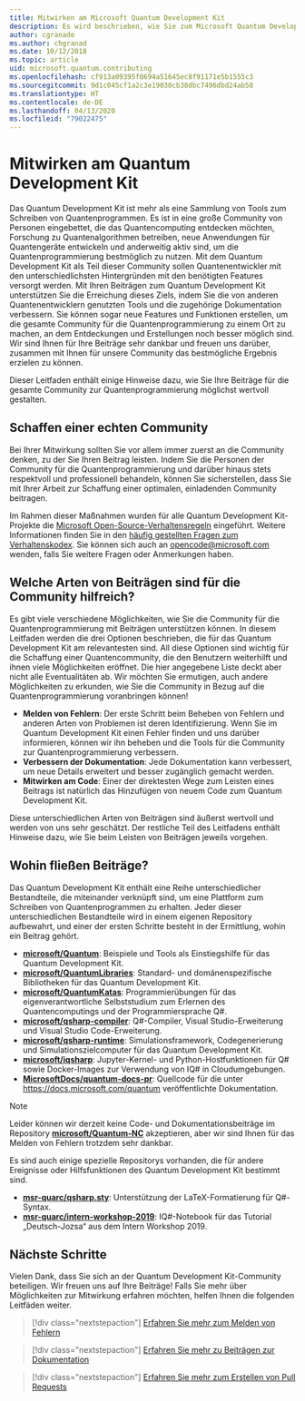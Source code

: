 ```yaml
---
title: Mitwirken am Microsoft Quantum Development Kit
description: Es wird beschrieben, wie Sie zum Microsoft Quantum Development Kit und zur Quantum-Entwicklercommunity beitragen können.
author: cgranade
ms.author: chgranad
ms.date: 10/12/2018
ms.topic: article
uid: microsoft.quantum.contributing
ms.openlocfilehash: cf913a09395f0694a51645ec8f91171e5b1555c3
ms.sourcegitcommit: 9d1c045cf1a2c3e19030cb38dbc7496dbd24ab58
ms.translationtype: HT
ms.contentlocale: de-DE
ms.lasthandoff: 04/13/2020
ms.locfileid: "79022475"
---
```

# <a name="contributing-to-the-quantum-development-kit"></a>Mitwirken am Quantum Development Kit

Das Quantum Development Kit ist mehr als eine Sammlung von Tools zum Schreiben von Quantenprogrammen.
Es ist in eine große Community von Personen eingebettet, die das Quantencomputing entdecken möchten, Forschung zu Quantenalgorithmen betreiben, neue Anwendungen für Quantengeräte entwickeln und anderweitig aktiv sind, um die Quantenprogrammierung bestmöglich zu nutzen.
Mit dem Quantum Development Kit als Teil dieser Community sollen Quantenentwickler mit den unterschiedlichsten Hintergründen mit den benötigten Features versorgt werden.
Mit Ihren Beiträgen zum Quantum Development Kit unterstützen Sie die Erreichung dieses Ziels, indem Sie die von anderen Quantenentwicklern genutzten Tools und die zugehörige Dokumentation verbessern. Sie können sogar neue Features und Funktionen erstellen, um die gesamte Community für die Quantenprogrammierung zu einem Ort zu machen, an dem Entdeckungen und Erstellungen noch besser möglich sind.
Wir sind Ihnen für Ihre Beiträge sehr dankbar und freuen uns darüber, zusammen mit Ihnen für unsere Community das bestmögliche Ergebnis erzielen zu können.

Dieser Leitfaden enthält einige Hinweise dazu, wie Sie Ihre Beiträge für die gesamte Community zur Quantenprogrammierung möglichst wertvoll gestalten.

## <a name="building-community"></a>Schaffen einer echten Community

Bei Ihrer Mitwirkung sollten Sie vor allem immer zuerst an die Community denken, zu der Sie Ihren Beitrag leisten.
Indem Sie die Personen der Community für die Quantenprogrammierung und darüber hinaus stets respektvoll und professionell behandeln, können Sie sicherstellen, dass Sie mit Ihrer Arbeit zur Schaffung einer optimalen, einladenden Community beitragen.

Im Rahmen dieser Maßnahmen wurden für alle Quantum Development Kit-Projekte die [Microsoft Open-Source-Verhaltensregeln](https://opensource.microsoft.com/codeofconduct/) eingeführt.
Weitere Informationen finden Sie in den [häufig gestellten Fragen zum Verhaltenskodex](https://opensource.microsoft.com/codeofconduct/faq/). Sie können sich auch an [opencode@microsoft.com](mailto:opencode@microsoft.com) wenden, falls Sie weitere Fragen oder Anmerkungen haben.

## <a name="what-kinds-of-contributions-help-the-community"></a>Welche Arten von Beiträgen sind für die Community hilfreich?

Es gibt viele verschiedene Möglichkeiten, wie Sie die Community für die Quantenprogrammierung mit Beiträgen unterstützen können.
In diesem Leitfaden werden die drei Optionen beschrieben, die für das Quantum Development Kit am relevantesten sind.
All diese Optionen sind wichtig für die Schaffung einer Quantencommunity, die den Benutzern weiterhilft und ihnen viele Möglichkeiten eröffnet.
Die hier angegebene Liste deckt aber nicht alle Eventualitäten ab. Wir möchten Sie ermutigen, auch andere Möglichkeiten zu erkunden, wie Sie die Community in Bezug auf die Quantenprogrammierung voranbringen können!

- **Melden von Fehlern**: Der erste Schritt beim Beheben von Fehlern und anderen Arten von Problemen ist deren Identifizierung. Wenn Sie im Quantum Development Kit einen Fehler finden und uns darüber informieren, können wir ihn beheben und die Tools für die Community zur Quantenprogrammierung verbessern.
- **Verbessern der Dokumentation**: Jede Dokumentation kann verbessert, um neue Details erweitert und besser zugänglich gemacht werden.
- **Mitwirken am Code**: Einer der direktesten Wege zum Leisten eines Beitrags ist natürlich das Hinzufügen von neuem Code zum Quantum Development Kit.

Diese unterschiedlichen Arten von Beiträgen sind äußerst wertvoll und werden von uns sehr geschätzt.
Der restliche Teil des Leitfadens enthält Hinweise dazu, wie Sie beim Leisten von Beiträgen jeweils vorgehen.

## <a name="where-do-contributions-go"></a>Wohin fließen Beiträge?

Das Quantum Development Kit enthält eine Reihe unterschiedlicher Bestandteile, die miteinander verknüpft sind, um eine Plattform zum Schreiben von Quantenprogrammen zu erhalten.
Jeder dieser unterschiedlichen Bestandteile wird in einem eigenen Repository aufbewahrt, und einer der ersten Schritte besteht in der Ermittlung, wohin ein Beitrag gehört.

- [**microsoft/Quantum**](https://github.com/Microsoft/Quantum): Beispiele und Tools als Einstiegshilfe für das Quantum Development Kit.
- [**microsoft/QuantumLibraries**](https://github.com/Microsoft/QuantumLibraries): Standard- und domänenspezifische Bibliotheken für das Quantum Development Kit.
- [**microsoft/QuantumKatas**](https://github.com/Microsoft/QuantumKatas): Programmierübungen für das eigenverantwortliche Selbststudium zum Erlernen des Quantencomputings und der Programmiersprache Q#.
- [**microsoft/qsharp-compiler**](https://github.com/microsoft/qsharp-compiler): Q#-Compiler, Visual Studio-Erweiterung und Visual Studio Code-Erweiterung.
- [**microsoft/qsharp-runtime**](https://github.com/microsoft/qsharp-runtime): Simulationsframework, Codegenerierung und Simulationszielcomputer für das Quantum Development Kit.
- [**microsoft/iqsharp**](https://github.com/microsoft/iqsharp): Jupyter-Kernel- und Python-Hostfunktionen für Q# sowie Docker-Images zur Verwendung von IQ# in Cloudumgebungen.
- [**MicrosoftDocs/quantum-docs-pr**](https://github.com/MicrosoftDocs/quantum-docs-pr): Quellcode für die unter https://docs.microsoft.com/quantum veröffentlichte Dokumentation.

> [!NOTE]
> Leider können wir derzeit keine Code- und Dokumentationsbeiträge im Repository [**microsoft/Quantum-NC**](https://github.com/microsoft/Quantum-NC) akzeptieren, aber wir sind Ihnen für das Melden von Fehlern trotzdem sehr dankbar.

Es sind auch einige spezielle Repositorys vorhanden, die für andere Ereignisse oder Hilfsfunktionen des Quantum Development Kit bestimmt sind.

- [**msr-quarc/qsharp.sty**](https://github.com/msr-quarc/qsharp.sty): Unterstützung der LaTeX-Formatierung für Q#-Syntax.
- [**msr-quarc/intern-workshop-2019**](https://github.com/msr-quarc/intern-workshop-2019): IQ#-Notebook für das Tutorial „Deutsch-Jozsa“ aus dem Intern Workshop 2019.

## <a name="next-steps"></a>Nächste Schritte

Vielen Dank, dass Sie sich an der Quantum Development Kit-Community beteiligen. Wir freuen uns auf Ihre Beiträge!
Falls Sie mehr über Möglichkeiten zur Mitwirkung erfahren möchten, helfen Ihnen die folgenden Leitfäden weiter.

> [!div class="nextstepaction"]
> [Erfahren Sie mehr zum Melden von Fehlern](xref:microsoft.quantum.contributing.reporting)

> [!div class="nextstepaction"]
> [Erfahren Sie mehr zu Beiträgen zur Dokumentation](xref:microsoft.quantum.contributing.docs)

> [!div class="nextstepaction"]
> [Erfahren Sie mehr zum Erstellen von Pull Requests](xref:microsoft.quantum.contributing.pulls)
